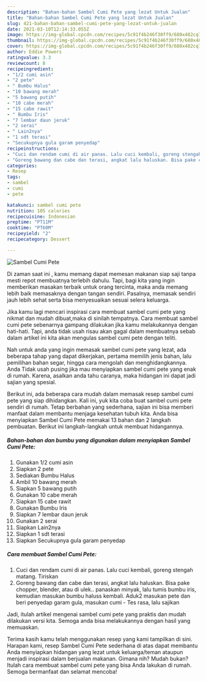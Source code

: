 ```yaml
---
description: "Bahan-bahan Sambel Cumi Pete yang lezat Untuk Jualan"
title: "Bahan-bahan Sambel Cumi Pete yang lezat Untuk Jualan"
slug: 421-bahan-bahan-sambel-cumi-pete-yang-lezat-untuk-jualan
date: 2021-03-10T12:14:33.055Z
image: https://img-global.cpcdn.com/recipes/5c91f4b246f30ff9/680x482cq70/sambel-cumi-pete-foto-resep-utama.jpg
thumbnail: https://img-global.cpcdn.com/recipes/5c91f4b246f30ff9/680x482cq70/sambel-cumi-pete-foto-resep-utama.jpg
cover: https://img-global.cpcdn.com/recipes/5c91f4b246f30ff9/680x482cq70/sambel-cumi-pete-foto-resep-utama.jpg
author: Eddie Powers
ratingvalue: 3.3
reviewcount: 8
recipeingredient:
- "1/2 cumi asin"
- "2 pete"
- " Bumbu Halus"
- "10 bawang merah"
- "5 bawang putih"
- "10 cabe merah"
- "15 cabe rawit"
- " Bumbu Iris"
- "7 lembar daun jeruk"
- "2 serai"
- " Lain2nya"
- "1 sdt terasi"
- "Secukupnya gula garam penyedap"
recipeinstructions:
- "Cuci dan rendam cumi di air panas. Lalu cuci kembali, goreng stengah matang. Tiriskan"
- "Goreng bawang dan cabe dan terasi, angkat lalu haluskan. Bisa pake chopper, blender, atau di ulek.. panaskan minyak, lalu tumis bumbu iris, kemudian masukan bumbu haluss kembali. Aduk2 masukan pete dan beri penyedap garam gula, masukan cumi Tes rasa, lalu sajikan"
categories:
- Resep
tags:
- sambel
- cumi
- pete

katakunci: sambel cumi pete 
nutrition: 105 calories
recipecuisine: Indonesian
preptime: "PT11M"
cooktime: "PT60M"
recipeyield: "2"
recipecategory: Dessert

---
```



![Sambel Cumi Pete](https://img-global.cpcdn.com/recipes/5c91f4b246f30ff9/680x482cq70/sambel-cumi-pete-foto-resep-utama.jpg)

Di zaman  saat ini , kamu memang dapat memesan makanan siap saji tanpa mesti repot membuatnya terlebih dahulu. Tapi, bagi kita yang ingin memberikan masakan terbaik untuk orang tercinta, maka anda memang lebih baik memasaknya dengan tangan sendiri. Pasalnya, memasak sendiri jauh lebih sehat serta bisa menyesuaikan sesuai selera keluarga.

Jika kamu lagi mencari inspirasi cara membuat sambel cumi pete yang nikmat dan mudah dibuat,maka di sinilah tempatnya. Cara membuat sambel cumi pete  sebenarnya gampang dilakukan jika kamu melakukannya dengan hati-hati. Tapi, anda tidak usah risau akan gagal dalam membuatnya 
sebab dalam artikel ini kita akan mengulas sambel cumi pete dengan teliti.  



Nah untuk anda yang ingin memasak sambel cumi pete yang lezat, ada beberapa tahap yang dapat dikerjakan, pertama memilih jenis bahan, lalu pemilihan bahan segar, hingga cara mengolah dan menghidangkannya. Anda Tidak usah pusing jika mau menyiapkan sambel cumi pete yang enak di rumah. Karena, asalkan anda  tahu caranya, maka hidangan ini dapat jadi sajian yang spesial.

Berikut ini, ada beberapa cara mudah dalam memasak resep sambel cumi pete yang siap dihidangkan. Kali ini, yuk kita coba buat sambel cumi pete sendiri di rumah. Tetap berbahan yang sederhana, sajian ini bisa memberi manfaat dalam membantu menjaga kesehatan tubuh kita. Anda bisa menyiapkan Sambel Cumi Pete memakai 13 bahan dan 2 langkah pembuatan. Berikut ini langkah-langkah untuk membuat hidangannya.

<!--inarticleads1-->

##### Bahan-bahan dan bumbu yang digunakan dalam menyiapkan Sambel Cumi Pete:

1. Gunakan 1/2 cumi asin
1. Siapkan 2 pete
1. Sediakan  Bumbu Halus
1. Ambil 10 bawang merah
1. Siapkan 5 bawang putih
1. Gunakan 10 cabe merah
1. Siapkan 15 cabe rawit
1. Gunakan  Bumbu Iris
1. Siapkan 7 lembar daun jeruk
1. Gunakan 2 serai
1. Siapkan  Lain2nya
1. Siapkan 1 sdt terasi
1. Siapkan Secukupnya gula garam penyedap




<!--inarticleads2-->

##### Cara membuat Sambel Cumi Pete:

1. Cuci dan rendam cumi di air panas. Lalu cuci kembali, goreng stengah matang. Tiriskan
1. Goreng bawang dan cabe dan terasi, angkat lalu haluskan. Bisa pake chopper, blender, atau di ulek.. panaskan minyak, lalu tumis bumbu iris, kemudian masukan bumbu haluss kembali. Aduk2 masukan pete dan beri penyedap garam gula, masukan cumi - Tes rasa, lalu sajikan




Jadi, itulah artikel mengenai  sambel cumi pete  yang praktis dan mudah dilakukan versi kita. Semoga anda bisa melakukannya dengan hasil yang memuaskan. 

Terima kasih kamu telah menggunakan resep yang kami tampilkan di sini. Harapan kami, resep  Sambel Cumi Pete sederhana di atas dapat membantu Anda menyiapkan hidangan yang lezat untuk keluarga/teman ataupun menjadi inspirasi dalam berjualan makanan. Gimana nih? Mudah bukan? Itulah cara membuat sambel cumi pete yang bisa Anda lakukan di rumah. Semoga bermanfaat dan selamat mencoba!

